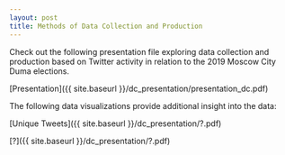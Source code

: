 ```yaml
---
layout: post
title: Methods of Data Collection and Production
---
```

Check out the following presentation file exploring data collection and production based on Twitter activity in relation to the 2019 Moscow City Duma elections.

[Presentation]({{ site.baseurl }}/dc_presentation/presentation_dc.pdf)

The following data visualizations provide additional insight into the data:

[Unique Tweets]({{ site.baseurl }}/dc_presentation/?.pdf)

[?]({{ site.baseurl }}/dc_presentation/?.pdf)
